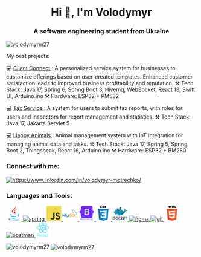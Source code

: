 <h1 align="center">Hi 👋, I'm Volodymyr</h1>
<h3 align="center">A software engineering student from Ukraine</h3>

<p align="left"> <img src="https://komarev.com/ghpvc/?username=volodymyrm27&label=Profile%20views&color=0e75b6&style=flat" alt="volodymyrm27" /> </p>


My best projects:

💻  <a href="https://github.com/VolodymyrM27/Client_Connect" target="blank"> Client Connect </a>: A personalized service system for businesses to customize offerings based on user-created templates. Enhanced customer satisfaction leads to improved business profitability and reputation.
⚒️ Tech Stack: Java 17, Spring 6, Spring Boot 3, Hivemq, WebSocket, React 18, Swift UI, Arduino.ino
⚒️ Hardware: ESP32 + PM532

💻 <a href="https://github.com/VolodymyrM27/Tax-service" target="blank"> Tax Service </a>: A system for users to submit tax reports, with roles for users and inspectors for report management and statistics.
⚒️ Tech Stack: Java 17, Jakarta Servlet 5

💻 <a href="https://github.com/VolodymyrM27/HappyAnimals" target="blank"> Happy Animals </a> : Animal management system with IoT integration for managing animal data and tasks.
⚒️ Tech Stack: Java 17, Spring 5, Spring Boot 2, Thingspeak, React 16, Arduino.ino
⚒️ Hardware: ESP32 + BM280



<h3 align="left">Connect with me:</h3>
<p align="left">
<a href="https://linkedin.com/in/https://www.linkedin.com/in/volodymyr-motrechko/" target="blank"><img align="center" src="https://raw.githubusercontent.com/rahuldkjain/github-profile-readme-generator/master/src/images/icons/Social/linked-in-alt.svg" alt="https://www.linkedin.com/in/volodymyr-motrechko/" height="30" width="40" /></a>
</p>

<h3 align="left">Languages and Tools:</h3>
<p align="left"> <a href="https://www.java.com" target="_blank" rel="noreferrer"> <img src="https://raw.githubusercontent.com/devicons/devicon/master/icons/java/java-original.svg" alt="java" width="40" height="40"/> <a href="https://spring.io/" target="_blank" rel="noreferrer"> <img src="https://www.vectorlogo.zone/logos/springio/springio-icon.svg" alt="spring" width="40" height="40"/> </a> </a> <a href="https://developer.mozilla.org/en-US/docs/Web/JavaScript" target="_blank" rel="noreferrer"> <img src="https://raw.githubusercontent.com/devicons/devicon/master/icons/javascript/javascript-original.svg" alt="javascript" width="40" height="40"/> </a> <a href="https://www.mysql.com/" target="_blank" rel="noreferrer"> <img src="https://raw.githubusercontent.com/devicons/devicon/master/icons/mysql/mysql-original-wordmark.svg" alt="mysql" width="40" height="40"/> </a> <a href="https://getbootstrap.com" target="_blank" rel="noreferrer"> <img src="https://raw.githubusercontent.com/devicons/devicon/master/icons/bootstrap/bootstrap-plain-wordmark.svg" alt="bootstrap" width="40" height="40"/> </a> <a href="https://www.w3schools.com/css/" target="_blank" rel="noreferrer"> <img src="https://raw.githubusercontent.com/devicons/devicon/master/icons/css3/css3-original-wordmark.svg" alt="css3" width="40" height="40"/> </a> <a href="https://www.docker.com/" target="_blank" rel="noreferrer"> <img src="https://raw.githubusercontent.com/devicons/devicon/master/icons/docker/docker-original-wordmark.svg" alt="docker" width="40" height="40"/> </a> <a href="https://www.figma.com/" target="_blank" rel="noreferrer"> <img src="https://www.vectorlogo.zone/logos/figma/figma-icon.svg" alt="figma" width="40" height="40"/> </a> <a href="https://git-scm.com/" target="_blank" rel="noreferrer"> <img src="https://www.vectorlogo.zone/logos/git-scm/git-scm-icon.svg" alt="git" width="40" height="40"/> </a> <a href="https://www.w3.org/html/" target="_blank" rel="noreferrer"> <img src="https://raw.githubusercontent.com/devicons/devicon/master/icons/html5/html5-original-wordmark.svg" alt="html5" width="40" height="40"/> </a>   <a href="https://postman.com" target="_blank" rel="noreferrer"> <img src="https://www.vectorlogo.zone/logos/getpostman/getpostman-icon.svg" alt="postman" width="40" height="40"/> </a> <a href="https://reactjs.org/" target="_blank" rel="noreferrer"> <img src="https://raw.githubusercontent.com/devicons/devicon/master/icons/react/react-original-wordmark.svg" alt="react" width="40" height="40"/> </a>  </p>

<p><img align="left" src="https://github-readme-stats.vercel.app/api/top-langs?username=volodymyrm27&show_icons=true&locale=en&layout=compact" alt="volodymyrm27" /></p>

<p>&nbsp;<img align="center" src="https://github-readme-stats.vercel.app/api?username=volodymyrm27&show_icons=true&theme=dark&locale=en" alt="volodymyrm27" /></p>
